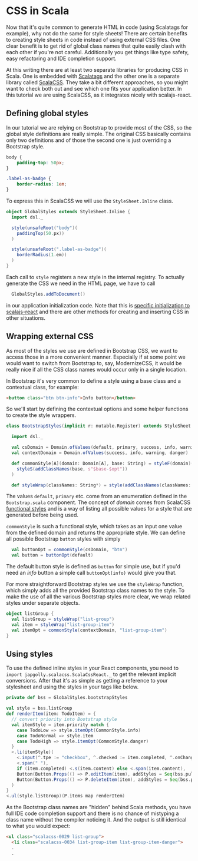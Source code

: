 # CSS in Scala

Now that it's quite common to generate HTML in code (using Scalatags for example), why not do the same for style sheets! There are certain benefits to
creating style sheets in code instead of using external CSS files. One clear benefit is to get rid of global class names that quite easily clash with
each other if you're not careful. Additionally you get things like type safety, easy refactoring and IDE completion support.

At this writing there are at least two separate libraries for producing CSS in Scala. One is embedded with [Scalatags](https://github.com/lihaoyi/scalatags) and
the other one is a separate library called [ScalaCSS](https://github.com/japgolly/scalacss). They take a bit different approaches, so you might want to check both
out and see which one fits your application better. In this tutorial we are using ScalaCSS, as it integrates nicely with scalajs-react.

## Defining global styles

In our tutorial we are relying on Bootstrap to provide most of the CSS, so the global style definitions are really simple. The original CSS basically
contains only two definitions and of those the second one is just overriding a Bootstrap style.

```css
body {
    padding-top: 50px;
}

.label-as-badge {
    border-radius: 1em;
}
```

To express this in ScalaCSS we will use the `StyleSheet.Inline` class.

```scala
object GlobalStyles extends StyleSheet.Inline {
  import dsl._

  style(unsafeRoot("body")(
    paddingTop(50.px))
  )

  style(unsafeRoot(".label-as-badge")(
    borderRadius(1.em))
  )
}
```

Each call to `style` registers a new style in the internal registry. To actually generate the CSS we need in the HTML page, we have to call

```scala
  GlobalStyles.addToDocument()
```

in our application initialization code. Note that this is [specific initialization to scalajs-react](http://japgolly.github.io/scalacss/book/ext/react.html)
and there are other methods for creating and inserting CSS in other situations.

## Wrapping external CSS

As most of the styles we use are defined in Bootstrap CSS, we want to access those in a more convenient manner. Especially if at some point we would want
to switch from Bootstrap to, say, ModernizeCSS, it would be really nice if all the CSS class names would occur only in a single location.

In Bootstrap it's very common to define a style using a base class and a contextual class, for example:

```html
<button class="btn btn-info">Info button</button>
```

So we'll start by defining the contextual options and some helper functions to create the style wrappers.

```scala
class BootstrapStyles(implicit r: mutable.Register) extends StyleSheet.Inline()(r) {

  import dsl._

  val csDomain = Domain.ofValues(default, primary, success, info, warning, danger)
  val contextDomain = Domain.ofValues(success, info, warning, danger)

  def commonStyle[A](domain: Domain[A], base: String) = styleF(domain)(opt =>
    styleS(addClassNames(base, s"$base-$opt"))
  )

  def styleWrap(classNames: String*) = style(addClassNames(classNames: _*))
```

The values `default`, `primary` etc. come from an enumeration defined in the `Bootstrap.scala` component. The concept of *domain* comes from ScalaCSS 
[functional styles](http://japgolly.github.io/scalacss/book/features/stylef.html) and is a way of listing all possible values for a style that are generated
before being used.

`commonStyle` is such a functional style, which takes as an input one value from the defined domain and returns the appropriate style. We can define all
possible Bootstrap `button` styles with simply

```scala
  val buttonOpt = commonStyle(csDomain, "btn")
  val button = buttonOpt(default)
```
The default button style is defined as `button` for simple use, but if you'd need an *info* button a simple call `buttonOpt(info)` would give you that.

For more straightforward Bootstrap styles we use the `styleWrap` function, which simply adds all the provided Bootstrap class names to the style. To make the
use of all the various Bootstrap styles more clear, we wrap related styles under separate objects.

```scala
object listGroup {
  val listGroup = styleWrap("list-group")
  val item = styleWrap("list-group-item")
  val itemOpt = commonStyle(contextDomain, "list-group-item")
}
```

## Using styles

To use the defined inline styles in your React components, you need to `import japgolly.scalacss.ScalaCssReact._` to get the relevant implicit conversions.
After that it's as simple as getting a reference to your stylesheet and using the styles in your tags like below.

```scala
private def bss = GlobalStyles.bootstrapStyles

val style = bss.listGroup
def renderItem(item: TodoItem) = {
  // convert priority into Bootstrap style
  val itemStyle = item.priority match {
    case TodoLow => style.itemOpt(CommonStyle.info)
    case TodoNormal => style.item
    case TodoHigh => style.itemOpt(CommonStyle.danger)
  }
  <.li(itemStyle)(
    <.input(^.tpe := "checkbox", ^.checked := item.completed, ^.onChange --> P.stateChange(item.copy(completed = !item.completed))),
    <.span(" "),
    if (item.completed) <.s(item.content) else <.span(item.content),
    Button(Button.Props(() => P.editItem(item), addStyles = Seq(bss.pullRight, bss.buttonXS)), "Edit"),
    Button(Button.Props(() => P.deleteItem(item), addStyles = Seq(bss.pullRight, bss.buttonXS)), "Delete")
  )
}
<.ul(style.listGroup)(P.items map renderItem)
```

As the Bootstrap class names are "hidden" behind Scala methods, you have full IDE code completion support and there is no chance of mistyping a class name
without the compiler noticing it. And the output is still identical to what you would expect:

```html
<ul class="scalacss-0029 list-group">
  <li class="scalacss-0034 list-group-item list-group-item-danger">
  .
  .
```
